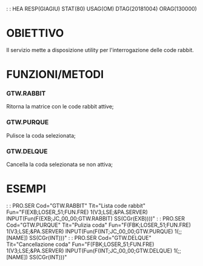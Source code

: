  :  : HEA RESP(GIAGIU) STAT(80) USAG(OM) DTAG(20181004) ORAG(130000)
# OBIETTIVO
Il servizio mette a disposizione utility per l'interrogazione delle code rabbit.

# FUNZIONI/METODI

### GTW.RABBIT
Ritorna la matrice con le code rabbit attive;
### GTW.PURQUE
Pulisce la coda selezionata;
### GTW.DELQUE
Cancella la coda selezionata se non attiva;

# ESEMPI

 :  : PRO.SER Cod="GTW.RABBIT" Tit="Lista code rabbit" Fun="F(EXB;LOSER_51;FUN.FRE) 1(V3;LSE;&PA.SERVER)   INPUT(Fun(F(EXB;JC_00_00;GTW.RABBIT) SS(CGr(EXB))))"
 :  : PRO.SER Cod="GTW.PURQUE" Tit="Pulizia coda" Fun="F(FBK;LOSER_51;FUN.FRE) 1(V3;LSE;&PA.SERVER) INPUT(Fun(F(INT;JC_00_00;GTW.PURQUE) 1(;;[NAME]) SS(CGr(INT)))"
 :  : PRO.SER Cod="GTW.DELQUE" Tit="Cancellazione coda" Fun="F(FBK;LOSER_51;FUN.FRE) 1(V3;LSE;&PA.SERVER) INPUT(Fun(F(INT;JC_00_00;GTW.DELQUE) 1(;;[NAME]) SS(CGr(INT)))"
